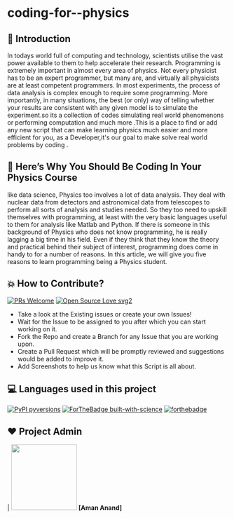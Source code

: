 # coding-for--physics

## 📌 Introduction

In todays world full of computing and technology, scientists utilise the vast power available to them to help accelerate their research.
Programming is extremely important in almost every area of physics. Not every physicist has to be an expert programmer, but many are, and virtually all physicists are at least competent programmers.
In most experiments, the process of data analysis is complex enough to require some programming. More importantly, in many situations, the best (or only) way of telling whether your results are consistent with any given model is to simulate the experiment.so its a collection of codes simulating real world phenomenons or performing computation and much more .This is a place  to find or add any new script that can make learning physics much easier and more efficient for you, as a Developer,it's our goal to make solve real world problems by coding .




## 📌 Here’s Why You Should Be Coding In Your Physics Course

like data science, Physics too involves a lot of data analysis. They deal with nuclear data from detectors and astronomical data from telescopes to perform all sorts of analysis and studies needed. So they too need to upskill themselves with programming, at least with the very basic languages useful to them for analysis like Matlab and Python.
If there is someone in this background of Physics who does not know programming, he is really lagging a big time in his field. Even if they think that they know the theory and practical behind their subject of interest, programming does come in handy to for a number of reasons. In this article, we will give you five reasons to learn programming being a Physics student.

## 💥 How to Contribute?

[![PRs Welcome](https://img.shields.io/badge/PRs-welcome-brightgreen.svg?style=flat-square)](http://makeapullrequest.com)
[![Open Source Love svg2](https://badges.frapsoft.com/os/v2/open-source.svg?v=103)](https://github.com/ellerbrock/open-source-badges/)

- Take a look at the Existing issues or create your own Issues!
- Wait for the Issue to be assigned to you after which you can start working on it.
- Fork the Repo and create a Branch for any Issue that you are working upon.
- Create a Pull Request which will be promptly reviewed and suggestions would be added to improve it.
- Add Screenshots to help us know what this Script is all about.

## 💻 Languages used in this project

[![PyPI pyversions](https://img.shields.io/pypi/pyversions/ansicolortags.svg)](https://pypi.python.org/pypi/ansicolortags/)
[![ForTheBadge built-with-science](http://ForTheBadge.com/images/badges/built-with-science.svg)](https://GitHub.com/Naereen/)
[![forthebadge](https://forthebadge.com/images/badges/made-with-javascript.svg)](https://forthebadge.com)


## ❤️ Project Admin

|                                     <a href="https://github.com/PulsatingGenius"><img src="https://avatars2.githubusercontent.com/u/69569434?s=400&u=2058f7ca77e44e31d4d22001bdae8d8cddc5c4d9&v=4" width=150px height=150px /></a>
**[Aman Anand]**
